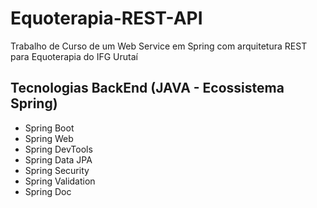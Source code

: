 # Equoterapia-REST-API
Trabalho de Curso de um Web Service em Spring com arquitetura REST para Equoterapia do IFG Urutaí

## Tecnologias BackEnd (JAVA - Ecossistema Spring)
- Spring Boot
- Spring Web
- Spring DevTools
- Spring Data JPA
- Spring Security
- Spring Validation
- Spring Doc

